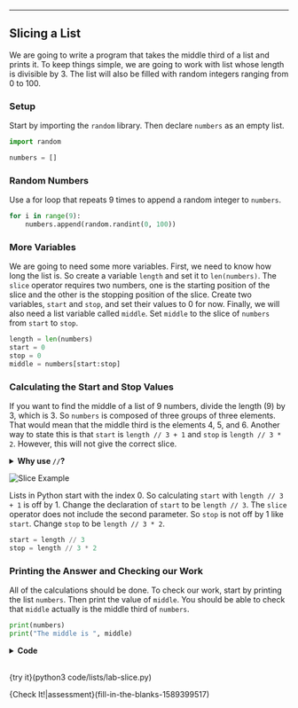 ----------

## Slicing a List
We are going to write a program that takes the middle third of a list and prints it. To keep things simple, we are going to work with list whose length is divisible by 3. The list will also be filled with random integers ranging from 0 to 100.

### Setup
Start by importing the `random` library. Then declare `numbers` as an empty list.

```python
import random

numbers = []
```

### Random Numbers
Use a for loop that repeats 9 times to append a random integer to `numbers`.

```python
for i in range(9):
    numbers.append(random.randint(0, 100))
```

### More Variables
We are going to need some more variables. First, we need to know how long the list is. So create a variable `length` and set it to `len(numbers)`. The `slice` operator requires two numbers, one is the starting position of the slice and the other is the stopping position of the slice. Create two variables, `start` and `stop`, and set their values to 0 for now. Finally, we will also need a list variable called `middle`. Set `middle` to the slice of `numbers` from `start` to `stop`.

```python
length = len(numbers)
start = 0
stop = 0
middle = numbers[start:stop]
```

### Calculating the Start and Stop Values
If you want to find the middle of a list of 9 numbers, divide the length (9) by 3, which is 3. So `numbers` is composed of three groups of three elements. That would mean that the middle third is the elements 4, 5, and 6. Another way to state this is that `start` is `length // 3 + 1` and `stop` is `length // 3 * 2`. However, this will not give the correct slice.

<details>
  <summary><strong>Why use <code>//</code>?</strong></summary>
  The <code>slice</code> operator requires integers for its parameters. If you use regular division (<code>/</code>), it will always return a floating point number. Floor division (<code>//</code>) will always return an integer.
</details>

![Slice Example](.guides/images/slice-list-graphic.png)

Lists in Python start with the index 0. So calculating `start` with `length // 3 + 1` is off by 1. Change the declaration of `start` to be `length // 3`. The `slice` operator does not include the second parameter. So `stop` is not off by 1 like `start`. Change `stop` to be `length // 3 * 2`.

```python
start = length // 3
stop = length // 3 * 2
```

### Printing the Answer and Checking our Work
All of the calculations should be done. To check our work, start by printing the list `numbers`. Then print the value of `middle`. You should be able to check that `middle` actually is the middle third of `numbers`.

```python
print(numbers)
print("The middle is ", middle)
```

<details>
  <summary><strong>Code</strong></summary>
  
  ```python
  import random

  numbers = []
  for i in range(9):
      numbers.append(random.randint(0, 100))
  
  length = len(numbers)
  start = length // 3
  stop = length // 3 * 2
  middle = numbers[start:stop]
  
  print(numbers)
  print("The middle is ", middle)
  ```
  
</details><br>

{try it}(python3 code/lists/lab-slice.py)

{Check It!|assessment}(fill-in-the-blanks-1589399517)
